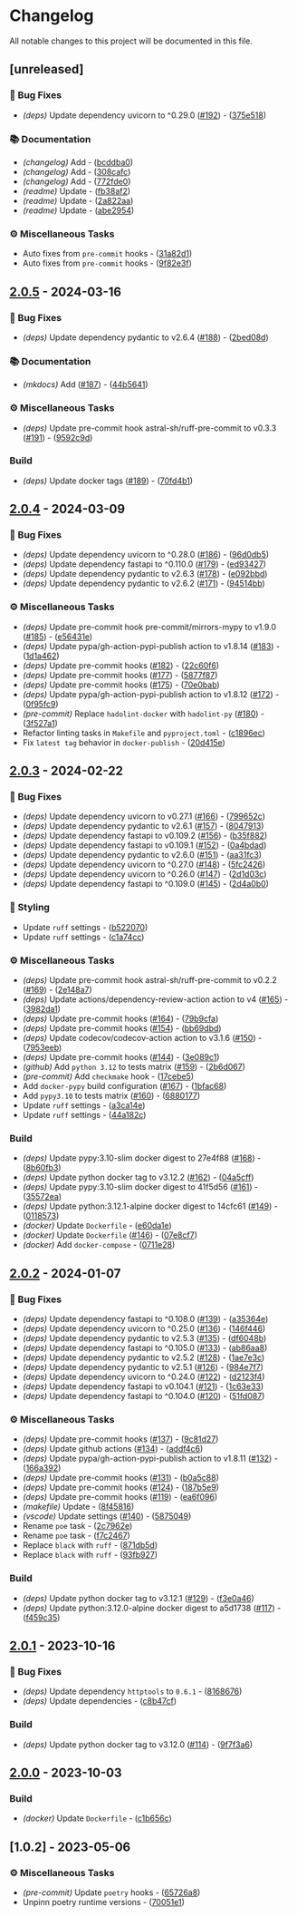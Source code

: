 # Changelog

All notable changes to this project will be documented in this file.

## [unreleased]

### 🐛 Bug Fixes

- _(deps)_ Update dependency uvicorn to ^0.29.0 ([#192](https://github.com/DeadNews/deadnews-template-python/issues/192)) - ([375e518](https://github.com/DeadNews/deadnews-template-python/commit/375e5184218c51dfe7a7aaaeda91ef59ed9e0365))

### 📚 Documentation

- _(changelog)_ Add - ([bcddba0](https://github.com/DeadNews/deadnews-template-python/commit/bcddba0e8ad2b92b2b133750da77ccb1cbacae34))
- _(changelog)_ Add - ([308cafc](https://github.com/DeadNews/deadnews-template-python/commit/308cafc7fd8ab4b4406b137f3e2628da175083d3))
- _(changelog)_ Add - ([772fde0](https://github.com/DeadNews/deadnews-template-python/commit/772fde08332eb4f626179647d42e1a4632b1e6db))
- _(readme)_ Update - ([fb38af2](https://github.com/DeadNews/deadnews-template-python/commit/fb38af2414a591f06b7aff4a846f5c2b6973e0f3))
- _(readme)_ Update - ([2a822aa](https://github.com/DeadNews/deadnews-template-python/commit/2a822aa8019887e70b5ad9ffb014f856e18bbb5d))
- _(readme)_ Update - ([abe2954](https://github.com/DeadNews/deadnews-template-python/commit/abe29549c25045a2438779c2bde974af16d7976a))

### ⚙️ Miscellaneous Tasks

- Auto fixes from `pre-commit` hooks - ([31a82d1](https://github.com/DeadNews/deadnews-template-python/commit/31a82d12ff98831a5b2fab7dae58a5c2e5f052d1))
- Auto fixes from `pre-commit` hooks - ([9f82e3f](https://github.com/DeadNews/deadnews-template-python/commit/9f82e3fdd3dbc408874db39a5dbdcb9898fbb35a))

## [2.0.5](https://github.com/DeadNews/deadnews-template-python/compare/v2.0.4...v2.0.5) - 2024-03-16

### 🐛 Bug Fixes

- _(deps)_ Update dependency pydantic to v2.6.4 ([#188](https://github.com/DeadNews/deadnews-template-python/issues/188)) - ([2bed08d](https://github.com/DeadNews/deadnews-template-python/commit/2bed08de5f6571218725031e5bad2aa0d181ec56))

### 📚 Documentation

- _(mkdocs)_ Add ([#187](https://github.com/DeadNews/deadnews-template-python/issues/187)) - ([44b5641](https://github.com/DeadNews/deadnews-template-python/commit/44b56417e0fc95a0382178ad3a0dcf22f6506aaf))

### ⚙️ Miscellaneous Tasks

- _(deps)_ Update pre-commit hook astral-sh/ruff-pre-commit to v0.3.3 ([#191](https://github.com/DeadNews/deadnews-template-python/issues/191)) - ([9592c9d](https://github.com/DeadNews/deadnews-template-python/commit/9592c9d810141d0962b0ef6f029cc18b762373a2))

### Build

- _(deps)_ Update docker tags ([#189](https://github.com/DeadNews/deadnews-template-python/issues/189)) - ([70fd4b1](https://github.com/DeadNews/deadnews-template-python/commit/70fd4b1e92a537dfa9e3a5d09a13269da25836ad))

## [2.0.4](https://github.com/DeadNews/deadnews-template-python/compare/v2.0.3...v2.0.4) - 2024-03-09

### 🐛 Bug Fixes

- _(deps)_ Update dependency uvicorn to ^0.28.0 ([#186](https://github.com/DeadNews/deadnews-template-python/issues/186)) - ([96d0db5](https://github.com/DeadNews/deadnews-template-python/commit/96d0db51dd9a1c4da227d9287e811ecea27dcc02))
- _(deps)_ Update dependency fastapi to ^0.110.0 ([#179](https://github.com/DeadNews/deadnews-template-python/issues/179)) - ([ed93427](https://github.com/DeadNews/deadnews-template-python/commit/ed93427f789090254bfc693c92982b709526c2b1))
- _(deps)_ Update dependency pydantic to v2.6.3 ([#178](https://github.com/DeadNews/deadnews-template-python/issues/178)) - ([e092bbd](https://github.com/DeadNews/deadnews-template-python/commit/e092bbd1e0dfc664a31be288c45769a3ee98f392))
- _(deps)_ Update dependency pydantic to v2.6.2 ([#171](https://github.com/DeadNews/deadnews-template-python/issues/171)) - ([94514bb](https://github.com/DeadNews/deadnews-template-python/commit/94514bbe584329bc43d56fc8f3c2a5e506d8639e))

### ⚙️ Miscellaneous Tasks

- _(deps)_ Update pre-commit hook pre-commit/mirrors-mypy to v1.9.0 ([#185](https://github.com/DeadNews/deadnews-template-python/issues/185)) - ([e56431e](https://github.com/DeadNews/deadnews-template-python/commit/e56431eecf699f596003fd61a4ef79a3f28a03ed))
- _(deps)_ Update pypa/gh-action-pypi-publish action to v1.8.14 ([#183](https://github.com/DeadNews/deadnews-template-python/issues/183)) - ([1d1a462](https://github.com/DeadNews/deadnews-template-python/commit/1d1a462f534bb18c7ea797260f381d4aa03344d0))
- _(deps)_ Update pre-commit hooks ([#182](https://github.com/DeadNews/deadnews-template-python/issues/182)) - ([22c60f6](https://github.com/DeadNews/deadnews-template-python/commit/22c60f6563c3454b984ef7c3469516126b7c6f10))
- _(deps)_ Update pre-commit hooks ([#177](https://github.com/DeadNews/deadnews-template-python/issues/177)) - ([5877f87](https://github.com/DeadNews/deadnews-template-python/commit/5877f8707fdced85f90bfde0f0dc6289ec525f61))
- _(deps)_ Update pre-commit hooks ([#175](https://github.com/DeadNews/deadnews-template-python/issues/175)) - ([70e0bab](https://github.com/DeadNews/deadnews-template-python/commit/70e0bab0cbbe4b95277c4a483d94d2cec6df5348))
- _(deps)_ Update pypa/gh-action-pypi-publish action to v1.8.12 ([#172](https://github.com/DeadNews/deadnews-template-python/issues/172)) - ([0f95fc9](https://github.com/DeadNews/deadnews-template-python/commit/0f95fc9cb2f5b7d0faa8871c75b76d7f537888fd))
- _(pre-commit)_ Replace `hadolint-docker` with `hadolint-py` ([#180](https://github.com/DeadNews/deadnews-template-python/issues/180)) - ([3f527a1](https://github.com/DeadNews/deadnews-template-python/commit/3f527a18305466c593677922661f5f52c41fd3af))
- Refactor linting tasks in `Makefile` and `pyproject.toml` - ([c1896ec](https://github.com/DeadNews/deadnews-template-python/commit/c1896ec6a3419d661f211d1324dc8460f6202a87))
- Fix `latest tag` behavior in `docker-publish` - ([20d415e](https://github.com/DeadNews/deadnews-template-python/commit/20d415ed76b335a79a6b4247f0befc37205d721a))

## [2.0.3](https://github.com/DeadNews/deadnews-template-python/compare/v2.0.2...v2.0.3) - 2024-02-22

### 🐛 Bug Fixes

- _(deps)_ Update dependency uvicorn to v0.27.1 ([#166](https://github.com/DeadNews/deadnews-template-python/issues/166)) - ([799652c](https://github.com/DeadNews/deadnews-template-python/commit/799652c633df2252140b8eaed1eb4caf1074a726))
- _(deps)_ Update dependency pydantic to v2.6.1 ([#157](https://github.com/DeadNews/deadnews-template-python/issues/157)) - ([8047913](https://github.com/DeadNews/deadnews-template-python/commit/804791362551743a1faef41016975ba915e3aa11))
- _(deps)_ Update dependency fastapi to v0.109.2 ([#156](https://github.com/DeadNews/deadnews-template-python/issues/156)) - ([b35f882](https://github.com/DeadNews/deadnews-template-python/commit/b35f88262a03de07c7391ecc77362f74903fe069))
- _(deps)_ Update dependency fastapi to v0.109.1 ([#152](https://github.com/DeadNews/deadnews-template-python/issues/152)) - ([0a4bdad](https://github.com/DeadNews/deadnews-template-python/commit/0a4bdad4a1a5444664fbd5136bae19c102a77ad8))
- _(deps)_ Update dependency pydantic to v2.6.0 ([#151](https://github.com/DeadNews/deadnews-template-python/issues/151)) - ([aa31fc3](https://github.com/DeadNews/deadnews-template-python/commit/aa31fc3bd56ce971356024cba16a857a3b8f78fa))
- _(deps)_ Update dependency uvicorn to ^0.27.0 ([#148](https://github.com/DeadNews/deadnews-template-python/issues/148)) - ([5fc2426](https://github.com/DeadNews/deadnews-template-python/commit/5fc2426351c70f89c20f31f2aecda3a1eb3fe17a))
- _(deps)_ Update dependency uvicorn to ^0.26.0 ([#147](https://github.com/DeadNews/deadnews-template-python/issues/147)) - ([2d1d03c](https://github.com/DeadNews/deadnews-template-python/commit/2d1d03c3483835808464901d483cc36b46b0204f))
- _(deps)_ Update dependency fastapi to ^0.109.0 ([#145](https://github.com/DeadNews/deadnews-template-python/issues/145)) - ([2d4a0b0](https://github.com/DeadNews/deadnews-template-python/commit/2d4a0b0babad51c43defbb96eb0cf5a79f26780d))

### 🎨 Styling

- Update `ruff` settings - ([b522070](https://github.com/DeadNews/deadnews-template-python/commit/b522070c29de0ea7aa17a53ab6cedc466e23c780))
- Update `ruff` settings - ([c1a74cc](https://github.com/DeadNews/deadnews-template-python/commit/c1a74cca25d8dbf9c013df8c9b930551719bd931))

### ⚙️ Miscellaneous Tasks

- _(deps)_ Update pre-commit hook astral-sh/ruff-pre-commit to v0.2.2 ([#169](https://github.com/DeadNews/deadnews-template-python/issues/169)) - ([2e148a7](https://github.com/DeadNews/deadnews-template-python/commit/2e148a7c46497c101d0431febd9c4e42bb4a0cf0))
- _(deps)_ Update actions/dependency-review-action action to v4 ([#165](https://github.com/DeadNews/deadnews-template-python/issues/165)) - ([3982da1](https://github.com/DeadNews/deadnews-template-python/commit/3982da13c25e23d9fd0d715e1df255a8b6e8a42a))
- _(deps)_ Update pre-commit hooks ([#164](https://github.com/DeadNews/deadnews-template-python/issues/164)) - ([79b9cfa](https://github.com/DeadNews/deadnews-template-python/commit/79b9cfafd0264ec5ab8388d68862923d515c2e5d))
- _(deps)_ Update pre-commit hooks ([#154](https://github.com/DeadNews/deadnews-template-python/issues/154)) - ([bb69dbd](https://github.com/DeadNews/deadnews-template-python/commit/bb69dbd1081cd4af907131bb5ed5621153a99caa))
- _(deps)_ Update codecov/codecov-action action to v3.1.6 ([#150](https://github.com/DeadNews/deadnews-template-python/issues/150)) - ([7953eeb](https://github.com/DeadNews/deadnews-template-python/commit/7953eeb179138f0e4d19aed2d67a32ba3c807f08))
- _(deps)_ Update pre-commit hooks ([#144](https://github.com/DeadNews/deadnews-template-python/issues/144)) - ([3e089c1](https://github.com/DeadNews/deadnews-template-python/commit/3e089c103f2e4d7c76a9d3e2bb8a79841b3d0e6f))
- _(github)_ Add `python 3.12` to tests matrix ([#159](https://github.com/DeadNews/deadnews-template-python/issues/159)) - ([2b6d067](https://github.com/DeadNews/deadnews-template-python/commit/2b6d067074a23234f6b072cca10a8d6cc274d4cf))
- _(pre-commit)_ Add `checkmake` hook - ([17cebe5](https://github.com/DeadNews/deadnews-template-python/commit/17cebe525dd8cf86a278e6550ae61b5e4d35d128))
- Add `docker-pypy` build configuration ([#167](https://github.com/DeadNews/deadnews-template-python/issues/167)) - ([1bfac68](https://github.com/DeadNews/deadnews-template-python/commit/1bfac68e643eb4da03c4d778842b20f280a1dfd7))
- Add `pypy3.10` to tests matrix ([#160](https://github.com/DeadNews/deadnews-template-python/issues/160)) - ([6880177](https://github.com/DeadNews/deadnews-template-python/commit/6880177696a53f5b2ac9b0dc3175f435ee8c5795))
- Update `ruff` settings - ([a3ca14e](https://github.com/DeadNews/deadnews-template-python/commit/a3ca14eb56b2794fd42fc302070b61d904d6e5ae))
- Update `ruff` settings - ([44a182c](https://github.com/DeadNews/deadnews-template-python/commit/44a182cad6ac23a0a9b90965c27520022c6ad775))

### Build

- _(deps)_ Update pypy:3.10-slim docker digest to 27e4f88 ([#168](https://github.com/DeadNews/deadnews-template-python/issues/168)) - ([8b60fb3](https://github.com/DeadNews/deadnews-template-python/commit/8b60fb397e16832d2d7fa20aeddcdd7e21a714b3))
- _(deps)_ Update python docker tag to v3.12.2 ([#162](https://github.com/DeadNews/deadnews-template-python/issues/162)) - ([04a5cff](https://github.com/DeadNews/deadnews-template-python/commit/04a5cff2b8e020a326ca5907be021dcc063533ac))
- _(deps)_ Update pypy:3.10-slim docker digest to 41f5d56 ([#161](https://github.com/DeadNews/deadnews-template-python/issues/161)) - ([35572ea](https://github.com/DeadNews/deadnews-template-python/commit/35572ea0756cfbbbc070f3748d7fd798aefead01))
- _(deps)_ Update python:3.12.1-alpine docker digest to 14cfc61 ([#149](https://github.com/DeadNews/deadnews-template-python/issues/149)) - ([0118573](https://github.com/DeadNews/deadnews-template-python/commit/0118573386ef47f17b98ffef369a5afc3578e57e))
- _(docker)_ Update `Dockerfile` - ([e60da1e](https://github.com/DeadNews/deadnews-template-python/commit/e60da1ece5d5c4f94c65122ef6c04678451ae1ab))
- _(docker)_ Update `Dockerfile` ([#146](https://github.com/DeadNews/deadnews-template-python/issues/146)) - ([07e8cf7](https://github.com/DeadNews/deadnews-template-python/commit/07e8cf7850e9c3ef969296d3290142b1a129b5bc))
- _(docker)_ Add `docker-compose` - ([0711e28](https://github.com/DeadNews/deadnews-template-python/commit/0711e2891798a11028ff1444d3d678e3545a1b74))

## [2.0.2](https://github.com/DeadNews/deadnews-template-python/compare/v2.0.1...v2.0.2) - 2024-01-07

### 🐛 Bug Fixes

- _(deps)_ Update dependency fastapi to ^0.108.0 ([#139](https://github.com/DeadNews/deadnews-template-python/issues/139)) - ([a35364e](https://github.com/DeadNews/deadnews-template-python/commit/a35364e3354013b54de3e7ce515cbc9bfed72e6a))
- _(deps)_ Update dependency uvicorn to ^0.25.0 ([#136](https://github.com/DeadNews/deadnews-template-python/issues/136)) - ([146f446](https://github.com/DeadNews/deadnews-template-python/commit/146f446cc8e04c5f20781a01ef710b99e53388dc))
- _(deps)_ Update dependency pydantic to v2.5.3 ([#135](https://github.com/DeadNews/deadnews-template-python/issues/135)) - ([df6048b](https://github.com/DeadNews/deadnews-template-python/commit/df6048b13efb2de38e4ab446a3ca200266538658))
- _(deps)_ Update dependency fastapi to ^0.105.0 ([#133](https://github.com/DeadNews/deadnews-template-python/issues/133)) - ([ab86aa8](https://github.com/DeadNews/deadnews-template-python/commit/ab86aa8d6b4956e992eebb60ec999874cc042d13))
- _(deps)_ Update dependency pydantic to v2.5.2 ([#128](https://github.com/DeadNews/deadnews-template-python/issues/128)) - ([1ae7e3c](https://github.com/DeadNews/deadnews-template-python/commit/1ae7e3c109c38cc869c364ec125241a6be399e4a))
- _(deps)_ Update dependency pydantic to v2.5.1 ([#126](https://github.com/DeadNews/deadnews-template-python/issues/126)) - ([984e7f7](https://github.com/DeadNews/deadnews-template-python/commit/984e7f7483527cf9c3c125f99a1d430d27402a37))
- _(deps)_ Update dependency uvicorn to ^0.24.0 ([#122](https://github.com/DeadNews/deadnews-template-python/issues/122)) - ([d2123f4](https://github.com/DeadNews/deadnews-template-python/commit/d2123f467690af92e2d1bde6021a4952c2f57851))
- _(deps)_ Update dependency fastapi to v0.104.1 ([#121](https://github.com/DeadNews/deadnews-template-python/issues/121)) - ([1c63e33](https://github.com/DeadNews/deadnews-template-python/commit/1c63e331f6e21f104e0effc78cb547d302e581de))
- _(deps)_ Update dependency fastapi to ^0.104.0 ([#120](https://github.com/DeadNews/deadnews-template-python/issues/120)) - ([51fd087](https://github.com/DeadNews/deadnews-template-python/commit/51fd0874f92234caad519e1e65c1a0b5b6b26c48))

### ⚙️ Miscellaneous Tasks

- _(deps)_ Update pre-commit hooks ([#137](https://github.com/DeadNews/deadnews-template-python/issues/137)) - ([9c81d27](https://github.com/DeadNews/deadnews-template-python/commit/9c81d2793ed8dc923cba8bbbd983a0fa171b1f53))
- _(deps)_ Update github actions ([#134](https://github.com/DeadNews/deadnews-template-python/issues/134)) - ([addf4c6](https://github.com/DeadNews/deadnews-template-python/commit/addf4c6ceb313b7eabb8eddf16ba7e93da73e322))
- _(deps)_ Update pypa/gh-action-pypi-publish action to v1.8.11 ([#132](https://github.com/DeadNews/deadnews-template-python/issues/132)) - ([166a392](https://github.com/DeadNews/deadnews-template-python/commit/166a392b4716342301d6bbe2c39badcbcbdeaa55))
- _(deps)_ Update pre-commit hooks ([#131](https://github.com/DeadNews/deadnews-template-python/issues/131)) - ([b0a5c88](https://github.com/DeadNews/deadnews-template-python/commit/b0a5c886c6111ebe622a0242899f98d22704db50))
- _(deps)_ Update pre-commit hooks ([#124](https://github.com/DeadNews/deadnews-template-python/issues/124)) - ([187b5e9](https://github.com/DeadNews/deadnews-template-python/commit/187b5e9f31b696cc390d0ef88740c0c11823078d))
- _(deps)_ Update pre-commit hooks ([#119](https://github.com/DeadNews/deadnews-template-python/issues/119)) - ([ea6f096](https://github.com/DeadNews/deadnews-template-python/commit/ea6f096089f21e4c895fa0677a6c702625489420))
- _(makefile)_ Update - ([8f45816](https://github.com/DeadNews/deadnews-template-python/commit/8f458162ccd3d3b0de3a5b7b41b5a87f8442046a))
- _(vscode)_ Update settings ([#140](https://github.com/DeadNews/deadnews-template-python/issues/140)) - ([5875049](https://github.com/DeadNews/deadnews-template-python/commit/587504936db2997c3f8513dadc3a37f1cc6f8f95))
- Rename `poe` task - ([2c7962e](https://github.com/DeadNews/deadnews-template-python/commit/2c7962e030d13869ed2a975e5371b3e6b9b9a913))
- Rename `poe` task - ([f7c2467](https://github.com/DeadNews/deadnews-template-python/commit/f7c2467a48b1c284cb2d66d8d2fe9f46f27cbb11))
- Replace `black` with `ruff` - ([871db5d](https://github.com/DeadNews/deadnews-template-python/commit/871db5dbca6bda4951ec77e63e4fef7b6a10d6f9))
- Replace `black` with `ruff` - ([93fb927](https://github.com/DeadNews/deadnews-template-python/commit/93fb9277de065551e79ec1f0dfe22132671ec27b))

### Build

- _(deps)_ Update python docker tag to v3.12.1 ([#129](https://github.com/DeadNews/deadnews-template-python/issues/129)) - ([f3e0a46](https://github.com/DeadNews/deadnews-template-python/commit/f3e0a463e1259a1192f00be5887eed301d07f7eb))
- _(deps)_ Update python:3.12.0-alpine docker digest to a5d1738 ([#117](https://github.com/DeadNews/deadnews-template-python/issues/117)) - ([f459c35](https://github.com/DeadNews/deadnews-template-python/commit/f459c35f6de428878b09fec3e293dd15a7aaa961))

## [2.0.1](https://github.com/DeadNews/deadnews-template-python/compare/v2.0.0...v2.0.1) - 2023-10-16

### 🐛 Bug Fixes

- _(deps)_ Update dependency `httptools` to `0.6.1` - ([8168676](https://github.com/DeadNews/deadnews-template-python/commit/816867692e38cc5b7b177afddfd31c9f3c79fa7f))
- _(deps)_ Update dependencies - ([c8b47cf](https://github.com/DeadNews/deadnews-template-python/commit/c8b47cf522b14308d099c35a9efc34601e148352))

### Build

- _(deps)_ Update python docker tag to v3.12.0 ([#114](https://github.com/DeadNews/deadnews-template-python/issues/114)) - ([9f7f3a6](https://github.com/DeadNews/deadnews-template-python/commit/9f7f3a608cc7a7f5cde921d82107e72495915ab1))

## [2.0.0](https://github.com/DeadNews/deadnews-template-python/compare/v1.0.2...v2.0.0) - 2023-10-03

### Build

- _(docker)_ Update `Dockerfile` - ([c1b656c](https://github.com/DeadNews/deadnews-template-python/commit/c1b656c1ae207de3a4c019a00d6c2350e2fdd959))

## [1.0.2] - 2023-05-06

### ⚙️ Miscellaneous Tasks

- _(pre-commit)_ Update `poetry` hooks - ([65726a8](https://github.com/DeadNews/deadnews-template-python/commit/65726a874b4a352ed46feb85fdf1629575b80d3f))
- Unpinn poetry runtime versions - ([70051e1](https://github.com/DeadNews/deadnews-template-python/commit/70051e1332999bb6b9b68f6c24b8492290a8bd5a))

<!-- generated by git-cliff -->
